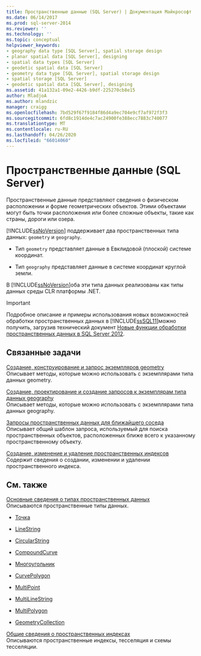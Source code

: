 ```yaml
---
title: Пространственные данные (SQL Server) | Документация Майкрософт
ms.date: 06/14/2017
ms.prod: sql-server-2014
ms.reviewer: ''
ms.technology: ''
ms.topic: conceptual
helpviewer_keywords:
- geography data type [SQL Server], spatial storage design
- planar spatial data [SQL Server], designing
- spatial data types [SQL Server]
- geodetic spatial data [SQL Server]
- geometry data type [SQL Server], spatial storage design
- spatial storage [SQL Server]
- geodetic spatial data [SQL Server], designing
ms.assetid: 41a132a1-09e2-4426-b9df-225270cb8e15
author: MladjoA
ms.author: mlandzic
manager: craigg
ms.openlocfilehash: 7bd529f67f9184f86d4a9ec704e9cf7af972f3f3
ms.sourcegitcommit: 6fd8c1914de4c7ac24900fe388ecc7883c740077
ms.translationtype: MT
ms.contentlocale: ru-RU
ms.lasthandoff: 04/26/2020
ms.locfileid: "66014060"
---
```

# <a name="spatial-data-sql-server"></a>Пространственные данные (SQL Server)
  Пространственные данные представляют сведения о физическом расположении и форме геометрических объектов. Этими объектами могут быть точки расположения или более сложные объекты, такие как страны, дороги или озера.  
  
 [!INCLUDE[ssNoVersion](../../includes/ssnoversion-md.md)] поддерживает два пространственных типа данных: `geometry` и `geography`.  
  
-   Тип `geometry` представляет данные в Евклидовой (плоской) системе координат.  
  
-   Тип `geography` представляет данные в системе координат круглой земли.  
  
 В [!INCLUDE[ssNoVersion](../../includes/ssnoversion-md.md)]оба эти типа данных реализованы как типы данных среды CLR платформы .NET.  
  
> [!IMPORTANT]  
>  Подробное описание и примеры использования новых возможностей обработки пространственных данных в [!INCLUDE[ssSQL11](../../includes/sssql11-md.md)]можно получить, загрузив технический документ [Новые функции обработки пространственных данных в SQL Server 2012](https://go.microsoft.com/fwlink/?LinkId=226407).  
  
##  <a name="related-tasks"></a><a name="reltasks"></a> Связанные задачи  
 [Создание, конструирование и запрос экземпляров geometry](create-construct-and-query-geometry-instances.md)  
 Описывает методы, которые можно использовать с экземплярами типа данных geometry.  
  
 [Создание, проектирование и создание запросов к экземплярам типа данных geography](create-construct-and-query-geography-instances.md)  
 Описывает методы, которые можно использовать с экземплярами типа данных geography.  
  
 [Запросы пространственных данных для ближайшего соседа](query-spatial-data-for-nearest-neighbor.md)  
 Описывает общий шаблон запроса, используемый для поиска пространственных объектов, расположенных ближе всего к указанному пространственному объекту.  
  
 [Создание, изменение и удаление пространственных индексов](create-modify-and-drop-spatial-indexes.md)  
 Содержит сведения о создании, изменении и удалении пространственного индекса.  
  
## <a name="related-content"></a>См. также  
 [Основные сведения о типах пространственных данных](spatial-data-types-overview.md)  
 Описываются пространственные типы данных.  
  
-   [Точка](point.md)  
  
-   [LineString](linestring.md)  
  
-   [CircularString](circularstring.md)  
  
-   [CompoundCurve](compoundcurve.md)  
  
-   [Многоугольник](polygon.md)  
  
-   [CurvePolygon](curvepolygon.md)  
  
-   [MultiPoint](multipoint.md)  
  
-   [MultiLineString](multilinestring.md)  
  
-   [MultiPolygon](multipolygon.md)  
  
-   [GeometryCollection](geometrycollection.md)  
  
 [Общие сведения о пространственных индексах](spatial-indexes-overview.md)  
 Описываются пространственные индексы, тесселяция и схемы тесселяции.  
  
  
